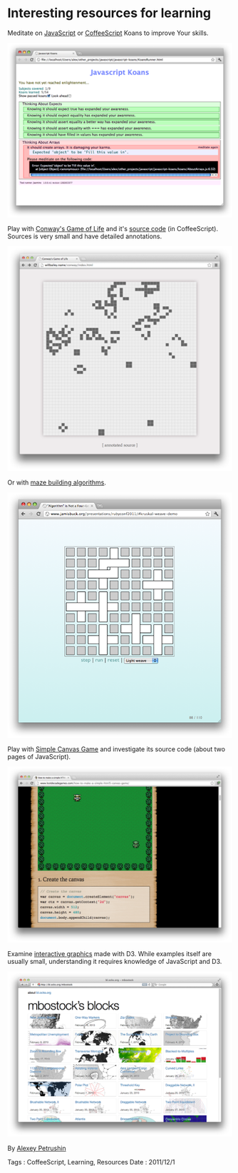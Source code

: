 # Interesting resources for learning

Meditate on [JavaScript](https://github.com/mrdavidlaing/javascript-koans) or
[CoffeeScript](https://github.com/sleepyfox/coffeescript-koans) Koans to improve Your skills.

![Koans](interesting-resources-for-learning/koans.png)

Play with [Conway's Game of Life](http://willbailey.name/conway/index.html) and it's
[source code](http://willbailey.name/conway/docs/conway.html) (in CoffeeScript). Sources is very
small and have detailed annotations.

![Convay's Game of Life](interesting-resources-for-learning/conway.png)

Or with [maze building algorithms](http://www.jamisbuck.org/presentations/rubyconf2011).

![Mazes](interesting-resources-for-learning/mazes.png)

Play with [Simple Canvas Game](http://www.lostdecadegames.com/how-to-make-a-simple-html5-canvas-game)
and investigate its source code (about two pages of JavaScript).

![Simple Canvas Game](interesting-resources-for-learning/simple-canvas-game.png)

Examine [interactive graphics](http://bl.ocks.org/mbostock) made with D3. While examples itself are
usually small, understanding it requires knowledge of JavaScript and D3.

![D3 Samples](interesting-resources-for-learning/mbostock.png)

By [Alexey Petrushin](http://petrush.in)

Tags : CoffeeScript, Learning, Resources
Date : 2011/12/1